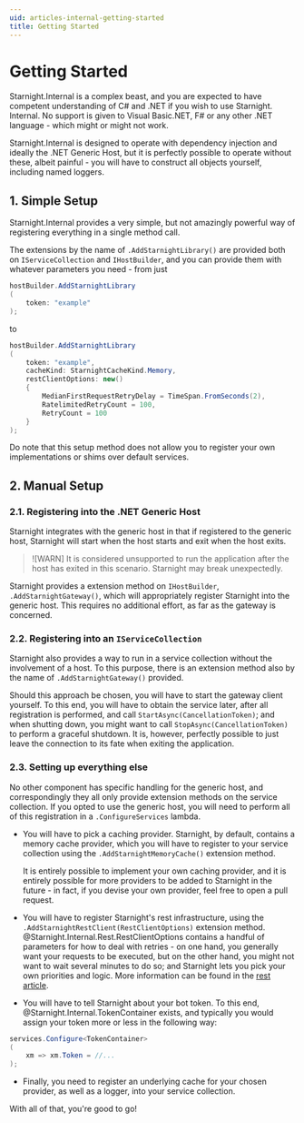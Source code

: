 ```yaml
---
uid: articles-internal-getting-started
title: Getting Started
---
```


# Getting Started

Starnight.Internal is a complex beast, and you are expected to have competent understanding of C# and .NET if you wish to use Starnight.
Internal. No support is given to Visual Basic.NET, F# or any other .NET language - which might or might not work.

Starnight.Internal is designed to operate with dependency injection and ideally the .NET Generic Host, but it is perfectly possible to
operate without these, albeit painful - you will have to construct all objects yourself, including named loggers.

## 1. Simple Setup

Starnight.Internal provides a very simple, but not amazingly powerful way of registering everything in a single method call.

The extensions by the name of `.AddStarnightLibrary()` are provided both on `IServiceCollection` and `IHostBuilder`, and you can provide
them with whatever parameters you need - from just

~~~cs
hostBuilder.AddStarnightLibrary
(
    token: "example"
);
~~~

to

~~~cs
hostBuilder.AddStarnightLibrary
(
    token: "example",
    cacheKind: StarnightCacheKind.Memory,
    restClientOptions: new()
    {
        MedianFirstRequestRetryDelay = TimeSpan.FromSeconds(2),
        RatelimitedRetryCount = 100,
        RetryCount = 100
    }
);
~~~

Do note that this setup method does not allow you to register your own implementations or shims over default services.

## 2. Manual Setup

### 2.1. Registering into the .NET Generic Host

Starnight integrates with the generic host in that if registered to the generic host, Starnight will start when the host starts and exit
when the host exits.

> ![WARN]
> It is considered unsupported to run the application after the host has exited in this scenario. Starnight may break unexpectedly.

Starnight provides a extension method on `IHostBuilder`, `.AddStarnightGateway()`, which will appropriately register Starnight into the
generic host. This requires no additional effort, as far as the gateway is concerned.

### 2.2. Registering into an `IServiceCollection`

Starnight also provides a way to run in a service collection without the involvement of a host. To this purpose, there is an extension
method also by the name of `.AddStarnightGateway()` provided.

Should this approach be chosen, you will have to start the gateway client yourself. To this end, you will have to obtain the service later,
after all registration is performed, and call `StartAsync(CancellationToken)`; and when shutting down, you might want to call
`StopAsync(CancellationToken)` to perform a graceful shutdown. It is, however, perfectly possible to just leave the connection to its
fate when exiting the application.

### 2.3. Setting up everything else

No other component has specific handling for the generic host, and correspondingly they all only provide extension methods on the service
collection. If you opted to use the generic host, you will need to perform all of this registration in a `.ConfigureServices` lambda.

- You will have to pick a caching provider. Starnight, by default, contains a memory cache provider, which you will have to register to your service collection using the `.AddStarnightMemoryCache()` extension method.

  It is entirely possible to implement your own caching provider, and it is entirely possible for more providers to be added to Starnight in the future - in fact, if you devise your own provider, feel free to open a pull request.

- You will have to register Starnight's rest infrastructure, using the `.AddStarnightRestClient(RestClientOptions)` extension method. @Starnight.Internal.Rest.RestClientOptions contains a handful of parameters for how to deal with retries - on one hand, you generally want your requests to be executed, but on the other hand, you might not want to wait several minutes to do so; and Starnight lets you pick your own priorities and logic. More information can be found in the [rest article](./rest.md).

- You will have to tell Starnight about your bot token. To this end, @Starnight.Internal.TokenContainer exists, and typically you would assign your token more or less in the following way:

~~~cs
services.Configure<TokenContainer>
(
    xm => xm.Token = //...
);
~~~

- Finally, you need to register an underlying cache for your chosen provider, as well as a logger, into your service collection.

With all of that, you're good to go!
